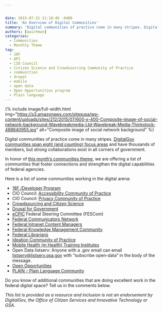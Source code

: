```yaml
---


date: 2015-07-31 11:10:49 -0400
title: 'An Overview of Digital Communities'
summary: 'Digital communities of practice come in many stripes. DigitalGov communities span eight (and counting) focus areas and have thousands of members, but strong collaborations exist in all corners of government. In honor of this month’scommunities theme, we are offering a list of communities that foster connections and strengthen the digital capabilities of federal agencies.'
authors: [awichman]
categories:
  - Communities
  - Monthly Theme
tag:
  - 18F
  - API
  - CIO Council
  - Citizen Science and Crowdsourcing Community of Practice
  - communities
  - drupal
  - mobile
  - open data
  - Open Opportunities program
  - Plain language
---
```



{% include image/full-width.html img="https://s3.amazonaws.com/sitesusa/wp-content/uploads/sites/212/2015/07/600-x-400-Composite-image-of-social-network-background-Wavebreakmedia-Ltd-Wavebreak-Media-Thinkstock-488640955.jpg" alt="Composite image of social network background" %} 

Digital communities of practice come in many stripes. [DigitalGov communities span eight (and counting) focus areas](https://www.WHATEVER/communities/) and have thousands of members, but strong collaborations exist in all corners of government.

In honor of [this month’s communities theme](https://www.WHATEVER/2015/07/07/wont-you-help-your-neighbor-communities-theme-month-on-digitalgov/), we are offering a list of communities that foster connections and strengthen the digital capabilities of federal agencies.

Here is a list of some communities working in the digital arena:

  * [18F /Developer Program](http://18f.github.io/API-All-the-X/ "18 F slash Developer Program")
  * CIO Council: [Accessibility Community of Practice](https://cio.gov/about/groups/accessibility-cop/)
  * CIO Council: [Privacy Community of Practice](https://cio.gov/about/groups/privacy-cop/)
  * [Crowdsourcing and Citizen Science](http://www2.epa.gov/innovation/federal-community-practice-crowdsourcing-citizen-science)
  * [Drupal for Government](https://twitter.com/govdrupal)
  * [eCPIC](https://www.ecpic.gov/) Federal Steering Committee (FESCom)
  * [Federal Communicators Network](http://www.fedcommnetwork.blogspot.com/)
  * [Federal Intranet Content Managers](https://www.linkedin.com/groups/Federal-Intranet-Content-Managers-56612/about)
  * [Federal Knowledge Management Community](http://km.nasa.gov/19th-quarterly-federal-knowledge-management-community-meeting/)
  * [Federal Librarians](http://www.gov.gov/flicc/listsrvs.html)
  * [Ideation Community of Practice](https://twitter.com/ideationcop)
  * [Mobile Health (m Health) Training Institutes](http://obssr.od.nih.gov/training_and_education/mHealth/index.aspx "Mobile Health (mHealth) Training Institutes")
  * Open Data listserv: Anyone with a .gov email can email listserv@listserv.gsa.gov with “subscribe open-data” in the body of the message.
  * [Open Opportunities](https://openopps.WHATEVER/)
  * [PLAIN &#8211; Plain Language Community](http://www.plainlanguage.gov/)

Do you know of additional communities that are doing excellent work in the federal digital space? Tell us in the comments below.

_This list is provided as a resource and inclusion is not an endorsement by DigitalGov, the Office of Citizen Services and Innovative Technology or GSA._